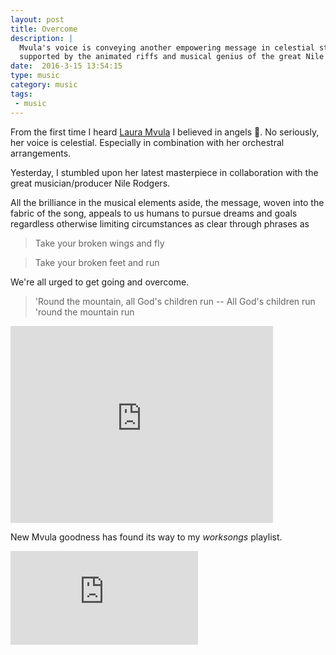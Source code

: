 ```yaml
---
layout: post
title: Overcome
description: |
  Mvula's voice is conveying another empowering message in celestial style,
  supported by the animated riffs and musical genius of the great Nile Rodgers.
date:  2016-3-15 13:54:15
type: music
category: music
tags:
 - music
---
```

From the first time I heard [Laura Mvula](https://en.wikipedia.org/wiki/Laura_Mvula) 
I believed in angels :angel:. No seriously, her voice is celestial. Especially
in combination with her orchestral arrangements.

Yesterday, I stumbled upon her latest masterpiece in collaboration with the
great musician/producer Nile Rodgers.

All the brilliance in the musical elements aside, the message, woven into the
fabric of the song, appeals to us humans to pursue dreams and goals regardless
otherwise limiting circumstances as clear through phrases as

> Take your broken wings and fly

> Take your broken feet and run

We're all urged to get going and overcome.

> 'Round the mountain, all God's children run -- All God's children run 'round the mountain run

<div class="element video">
  <iframe width="420" height="315" src="https://www.youtube.com/embed/L7u9FpJJtEQ" frameborder="0" allowfullscreen></iframe>
</div>

New Mvula goodness has found its way to my _worksongs_ playlist.

<div class="element spotify">
  <iframe src="https://embed.spotify.com/?uri=spotify%3Atrack%3A1U6EZRkaJy3II3ElJlpzMl" frameborder="0" allowtransparency="true"></iframe>
  <!--<iframe src="https://embed.spotify.com/?uri=spotify%3Atrack%3A2pWUaZL2gqwmhi94dDt7Hd" frameborder="0" allowtransparency="true"></iframe>-->
</div>
